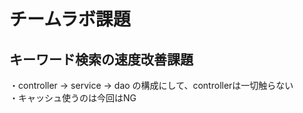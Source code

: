  # チームラボ課題
 ## キーワード検索の速度改善課題
 ・controller → service → dao の構成にして、controllerは一切触らない <br>
 ・キャッシュ使うのは今回はNG <br>